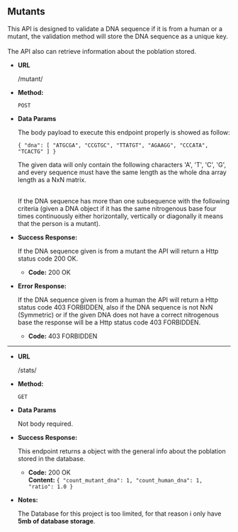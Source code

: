 **Mutants**
----
  This API is designed to validate a DNA sequence if it is from a human or a mutant, the validation method will store the DNA sequence as a unique key.<br><br>
  The API also can retrieve information about the poblation stored.

* **URL**

  /mutant/

* **Method:**
  
  `POST`
  
* **Data Params**

  The body payload to execute this endpoint properly is showed as follow:

  `
  { "dna": [ "ATGCGA", "CCGTGC", "TTATGT", "AGAAGG", "CCCATA", "TCACTG" ] }
  `
  
  The given data will only contain the following characters 'A', 'T', 'C', 'G', and every sequence must have the same length as the whole dna array length as a NxN matrix. <br><br>
  
  If the DNA sequence has more than one subsequence with the following criteria (given a DNA object if it has the same nitrogenous base four times continuously either horizontally, vertically or diagonally it means that the person is a mutant).
  
* **Success Response:**
  
  If the DNA sequence given is from a mutant the API will return a Http status code 200 OK.

  * **Code:** 200 OK <br />
 
* **Error Response:**

  If the DNA sequence given is from a human the API will return a Http status code 403 FORBIDDEN, also if the DNA sequence is not NxN (Symmetric) or if the given DNA does not have a correct nitrogenous base the response will be a Http status code 403 FORBIDDEN.
  
  * **Code:** 403 FORBIDDEN <br />
----

* **URL**

  /stats/

* **Method:**
  
  `GET`
  
* **Data Params**

  Not body required.
  
* **Success Response:**
  
  This endpoint returns a object with the general info about the poblation stored in the database.

  * **Code:** 200 OK<br />
    **Content:** `{
    "count_mutant_dna": 1,
    "count_human_dna": 1,
    "ratio": 1.0
    }`
 
  

* **Notes:**

  The Database for this project is too limited, for that reason i only have **5mb of database storage**.
